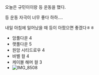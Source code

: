 오늘은 규민이이랑 등 운동을 했다.

등 운동 자극이 너무 좋다 하하....

내일 아침에 일어났을 때 등이 아팠으면 좋겠다ㅎㅎ

- 암풀다운 4
- 랫풀다운 5
- 원암 시티드로우 4
- 바벨 컬 4
- 케이블 해머 컬 3
- ![IMG_8508](https://github.com/farmJun/workout-farmJun/assets/101688752/b194fb9a-1030-4275-b426-836f3488734c)
